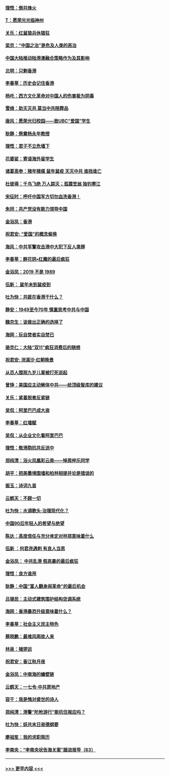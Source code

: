 #### [理悟：倒共烽火](../pages/nsc993/n11668844.md?t=11210911) 
#### [T：愿荣光光临神州](../pages/nsc993/n11668421.md?t=11210911) 
#### [关乐：红鼠狼兵休猖狂](../pages/nsc993/n11668378.md?t=11210911) 
#### [梁京：“中国之治”是危及人类的恶治](../pages/nsc993/n11668328.md?t=11210911) 
#### [中国大陆推动陆港澳融合策略作为及其影响](../pages/nsc993/n11668157.md?t=11210911) 
#### [北明：只剩香港](../pages/nsc993/n11668002.md?t=11210911) 
#### [李春草：历史会记住香港](../pages/nsc993/n11667927.md?t=11210911) 
#### [杨吒：西方文化革命对中国人的伤害极为阴毒](../pages/nsc993/n11664521.md?t=11210911) 
#### [雪绮：助天灭共 莫当中共陪葬品](../pages/nsc993/n11662650.md?t=11210911) 
#### [唐风：愿荣光归校园——致UBC“爱国”学生](../pages/nsc993/n11662194.md?t=11210911) 
#### [耿静：祭奠杨永年教授](../pages/nsc993/n11662514.md?t=11210911) 
#### [理悟：君子不立危墙下](../pages/nsc993/n11662172.md?t=11210911) 
#### [花婆娑：寄语海外留学生](../pages/nsc993/n11662121.md?t=11210911) 
#### [诸葛高参：猪年猪瘟 鼠年鼠疫 天灭中共 谁挡谁亡](../pages/nsc993/n11661980.md?t=11210911) 
#### [杜彼得：千鸟飞绝 万人踪灭；孤蓑笠翁 独钓寒江](../pages/nsc993/n11661170.md?t=11210911) 
#### [宋征时：呼吁中国军方切勿血洗香港！](../pages/nsc993/n11415318.md?t=11210911) 
#### [朱同：共产党没有能力领导中国](../pages/nsc993/n11660421.md?t=11210911) 
#### [金浴凤：香港](../pages/nsc993/n11660419.md?t=11210911) 
#### [祝君安: “爱国”的概念偷换](../pages/nsc993/n11659706.md?t=11210911) 
#### [海风：中共军警攻击港中大犯下反人类罪](../pages/nsc993/n11659632.md?t=11210911) 
#### [李春草：醉花阴•红魔的最后疯狂](../pages/nsc993/n11659287.md?t=11210911) 
#### [金浴凤：2019 不是 1989](../pages/nsc993/n11657663.md?t=11210911) 
#### [伍新： 鼠年未到鼠疫到](../pages/nsc993/n11655098.md?t=11210911) 
#### [吐为快：共匪在香港干什么？](../pages/nsc993/n11654891.md?t=11210911) 
#### [静安：1949至今70年 慎重思考中共与中国](../pages/nsc993/n11651244.md?t=11210911) 
#### [魏京生：该做出正确的选择了](../pages/nsc993/n11653084.md?t=11210911) 
#### [海网：玩自焚者实自焚已](../pages/nsc993/n11652423.md?t=11210911) 
#### [骆克仁：大陆“双11”疯狂消费后的随想](../pages/nsc993/n11652305.md?t=11210911) 
#### [祝君安: 浣溪沙·红朝晚景](../pages/nsc993/n11652258.md?t=11210911) 
#### [从百人围观九岁儿童被打死说起](../pages/nsc993/n11651030.md?t=11210911) 
#### [曾铮：美国应主动解体中共——给顶级智库的建议](../pages/nsc993/n11649888.md?t=11210911) 
#### [关乐：紧着脱套反紧链](../pages/nsc993/n11649069.md?t=11210911) 
#### [吴侃：阿里巴巴成大盗](../pages/nsc993/n11645523.md?t=11210911) 
#### [李春草：红墙赋](../pages/nsc993/n11646389.md?t=11210911) 
#### [吴侃：从企业文化看阿里巴巴](../pages/nsc993/n11645476.md?t=11210911) 
#### [理悟：敬港胞抗共反送中](../pages/nsc993/n11645466.md?t=11210911) 
#### [郑纯清：浴火凤凰彩云美——悼周梓乐同学](../pages/nsc993/n11645155.md?t=11210911) 
#### [胡平：把美墨境围墙和柏林相提并论是错误的](../pages/nsc993/n11645134.md?t=11210911) 
#### [振玉：诗词九首](../pages/nsc993/n11644081.md?t=11210911) 
#### [云鹤天：不顾一切](../pages/nsc993/n11643508.md?t=11210911) 
#### [吐为快：水调歌头·治理现代化？](../pages/nsc993/n11643485.md?t=11210911) 
#### [中国90后年轻人的希望与绝望](../pages/nsc993/n11642317.md?t=11210911) 
#### [陈达：高度信任与充分肯定对林郑意味着什么](../pages/nsc993/n11641441.md?t=11210911) 
#### [伍新 ：何君尧遇刺 有良人当思](../pages/nsc993/n11641503.md?t=11210911) 
#### [金浴凤： 中共乱港  假恶暴的最后疯狂](../pages/nsc993/n11641495.md?t=11210911) 
#### [理悟：良方谁用](../pages/nsc993/n11641463.md?t=11210911) 
#### [耿静：中国“富人翻身闹革命”的最后机会](../pages/nsc993/n11640655.md?t=11210911) 
#### [吕锡民：主动式建筑围护结构空调系统](../pages/nsc993/n11640168.md?t=11210911) 
#### [海网：香港暴恐升级意味着什么？](../pages/nsc993/n11635904.md?t=11210911) 
#### [李春草：社会主义民主特色](../pages/nsc993/n11634657.md?t=11210911) 
#### [蔡晓鹏：最难风雨故人来](../pages/nsc993/n11633145.md?t=11210911) 
#### [林泉：猪猡运](../pages/nsc993/n11631469.md?t=11210911) 
#### [祝君安：香江秋月夜](../pages/nsc993/n11631440.md?t=11210911) 
#### [金浴凤：中南海的蟾嬖链](../pages/nsc993/n11631290.md?t=11210911) 
#### [云鹤天：一七令·中共房地产](../pages/nsc993/n11630084.md?t=11210911) 
#### [容干：我是愧对盛世的诗人](../pages/nsc993/n11630059.md?t=11210911) 
#### [郑纯清：港警“陀枪游行”能抗住报应吗？](../pages/nsc993/n11629999.md?t=11210911) 
#### [吐为快：妖共末日盗德纲要](../pages/nsc993/n11628610.md?t=11210911) 
#### [廖祖笙：我的求职简历](../pages/nsc993/n11628492.md?t=11210911) 
#### [李南央：“李南央状告海关案”跟进报导（63）](../pages/nsc993/n11627039.md?t=11210911) 

----
#### [ >>> 更早内容 <<< ](../indexes/nsc993-earlier.md)

